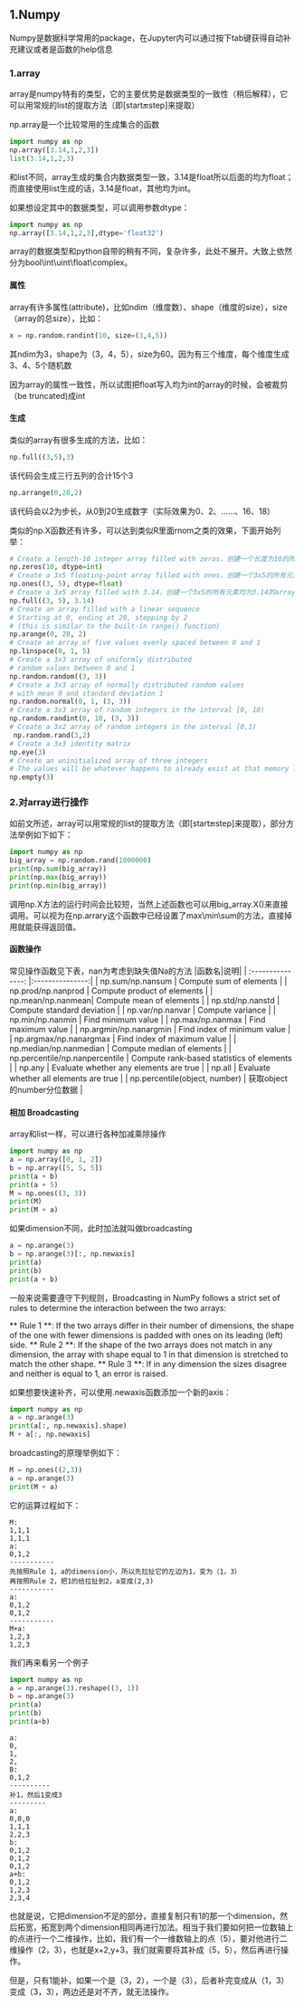 ## 1.Numpy
Numpy是数据科学常用的package，在Jupyter内可以通过按下tab键获得自动补充建议或者是函数的help信息

### 1.array
array是numpy特有的类型，它的主要优势是数据类型的一致性（稍后解释），它可以用常规的list的提取方法（即[start:end:step]来提取）

np.array是一个比较常用的生成集合的函数
```python
import numpy as np
np.array([3.14,1,2,3])
list(3.14,1,2,3)
```
和list不同，array生成的集合内数据类型一致，3.14是float所以后面的均为float；而直接使用list生成的话，3.14是float，其他均为int。

如果想设定其中的数据类型，可以调用参数dtype：
```python
import numpy as np
np.array([3.14,1,2,3],dtype='float32')
```
array的数据类型和python自带的稍有不同，复杂许多，此处不展开。大致上依然分为bool\int\uint\float\complex。

#### 属性
array有许多属性(attribute)，比如ndim（维度数）、shape（维度的size），size（array的总size），比如：
```python
x = np.random.randint(10, size=(3,4,5))
```
其ndim为3，shape为（3，4，5），size为60。因为有三个维度，每个维度生成3、4、5个随机数

因为array的属性一致性，所以试图把float写入均为int的array的时候，会被裁剪（be truncated)成int

#### 生成
类似的array有很多生成的方法，比如：
```python
np.full((3,5),3)
```
该代码会生成三行五列的合计15个3
```python
np.arrange(0,20,2)
```
该代码会以2为步长，从0到20生成数字（实际效果为0、2、……、16、18）

类似的np.X函数还有许多，可以达到类似R里面rnom之类的效果，下面开始列举：
```python
# Create a length-10 integer array filled with zeros，创建一个长度为10的所有元素均为0的array
np.zeros(10, dtype=int)
# Create a 3x5 floating-point array filled with ones，创建一个3x5的所有元素均为1的array
np.ones((3, 5), dtype=float)
# Create a 3x5 array filled with 3.14，创建一个3x5的所有元素均为3.14的array
np.full((3, 5), 3.14)
# Create an array filled with a linear sequence
# Starting at 0, ending at 20, stepping by 2
# (this is similar to the built-in range() function)
np.arange(0, 20, 2)
# Create an array of five values evenly spaced between 0 and 1
np.linspace(0, 1, 5)
# Create a 3x3 array of uniformly distributed
# random values between 0 and 1
np.random.random((3, 3))
# Create a 3x3 array of normally distributed random values
# with mean 0 and standard deviation 1
np.random.normal(0, 1, (3, 3))
# Create a 3x3 array of random integers in the interval [0, 10)
np.random.randint(0, 10, (3, 3))
# Create a 3x2 array of random integers in the interval [0,1)
 np.random.rand(3,2)
# Create a 3x3 identity matrix
np.eye(3)
# Create an uninitialized array of three integers
# The values will be whatever happens to already exist at that memory location
np.empty(3)
```
### 2.对array进行操作

如前文所述，array可以用常规的list的提取方法（即[start:end:step]来提取），部分方法举例如下如下：
```python
import numpy as np
big_array = np.random.rand(1000000)
print(np.sum(big_array))
print(np.max(big_array))
print(np.min(big_array))
```
调用np.X方法的运行时间会比较短，当然上述函数也可以用big_array.X()来直接调用。可以视为在np.arrary这个函数中已经设置了max\min\sum的方法，直接掉用就能获得返回值。

#### 函数操作
常见操作函数见下表，nan为考虑到缺失值Na的方法
|函数名|说明|
| :---------------: |:---------------:|
| np.sum/np.nansum | Compute sum of elements |
| np.prod/np.nanprod | Compute product of elements |
| np.mean/np.nanmean| Compute mean of elements |
| np.std/np.nanstd | Compute standard deviation |
| np.var/np.nanvar | Compute variance |
| np.min/np.nanmin | Find minimum value |
| np.max/np.nanmax | Find maximum value |
| np.argmin/np.nanargmin | Find index of minimum value |
| np.argmax/np.nanargmax | Find index of maximum value |
| np.median/np.nanmedian | Compute median of elements |
| np.percentile/np.nanpercentile | Compute rank-based statistics of elements |
| np.any | Evaluate whether any elements are true |
| np.all | Evaluate whether all elements are true |
| np.percentile(object, number) | 获取object的number分位数据 |

#### 相加 Broadcasting
array和list一样，可以进行各种加减乘除操作
```python
import numpy as np
a = np.array([0, 1, 2])
b = np.array([5, 5, 5])
print(a + b)
print(a + 5)
M = np.ones((3, 3))
print(M)
print(M + a)
```
如果dimension不同，此时加法就叫做broadcasting
```python
a = np.arange(3)
b = np.arange(3)[:, np.newaxis]
print(a)
print(b)
print(a + b)
```
一般来说需要遵守下列规则，Broadcasting in NumPy follows a strict set of rules to determine the interaction between the two arrays:

** Rule 1 **: If the two arrays differ in their number of dimensions, the shape of the one with fewer dimensions is padded with ones on its leading (left) side. 
** Rule 2 **: If the shape of the two arrays does not match in any dimension, the array with shape equal to 1 in that dimension is stretched to match the other shape.
** Rule 3 **: If in any dimension the sizes disagree and neither is equal to 1, an error is raised.

如果想要快速补齐，可以使用.newaxis函数添加一个新的axis：
```python
import numpy as np
a = np.arange(3)
print(a[:, np.newaxis].shape)
M + a[:, np.newaxis]
```
broadcasting的原理举例如下：
```python
M = np.ones((2,3))
a = np.arange(3)
print(M + a)
```
它的运算过程如下：
```
M:
1,1,1
1,1,1
a:
0,1,2
-----------
先按照Rule 1，a的dimension小，所以先拉扯它的左边为1，变为（1，3）
再按照Rule 2，把1的给拉扯到2，a变成(2,3)
-----------
a:
0,1,2
0,1,2
-----------
M+a:
1,2,3
1,2,3
```
我们再来看另一个例子
```python
import numpy as np
a = np.arange(3).reshape((3, 1))
b = np.arange(3)
print(a)
print(b)
print(a+b)
```
```
a:
0,
1,
2,
B:
0,1,2
----------
补1，然后1变成3
---------
a:
0,0,0
1,1,1
2,2,3
b:
0,1,2
0,1,2
0,1,2
a+b:
0,1,2
1,2,3
2,3,4
```
也就是说，它把dimension不足的部分，直接复制只有1的那一个dimension，然后拓宽，拓宽到两个dimension相同再进行加法。相当于我们要如何把一位数轴上的点进行一个二维操作，比如，我们有一个一维数轴上的点（5），要对他进行二维操作（2，3），也就是x+2,y+3，我们就需要将其补成（5，5），然后再进行操作。

但是，只有1能补，如果一个是（3，2），一个是（3），后者补完变成从（1，3）变成（3，3），两边还是对不齐，就无法操作。